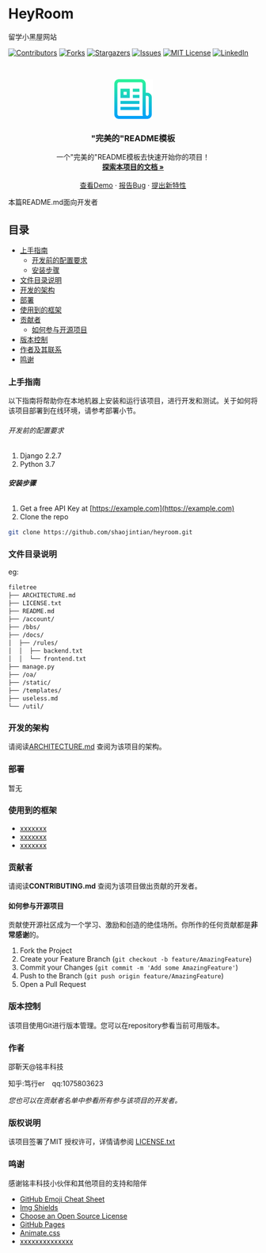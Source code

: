 

# HeyRoom

留学小黑屋网站

<!-- PROJECT SHIELDS -->

[![Contributors][contributors-shield]][contributors-url]
[![Forks][forks-shield]][forks-url]
[![Stargazers][stars-shield]][stars-url]
[![Issues][issues-shield]][issues-url]
[![MIT License][license-shield]][license-url]
[![LinkedIn][linkedin-shield]][linkedin-url]

<!-- PROJECT LOGO -->
<br />

<p align="center">
  <a href="https://github.com/shaojintian/heyroom/">
    <img src="static/logos/logo.png" alt="Logo" width="80" height="80">
  </a>

  <h3 align="center">"完美的"README模板</h3>
  <p align="center">
    一个"完美的"README模板去快速开始你的项目！
    <br />
    <a href="https://github.com/othneildrew/shaojintian/heyroom"><strong>探索本项目的文档 »</strong></a>
    <br />
    <br />
    <a href="https://github.com/othneildrew/shaojintian/heyroom">查看Demo</a>
    ·
    <a href="https://github.com/othneildrew/shaojintian/heyroom/issues">报告Bug</a>
    ·
    <a href="https://github.com/othneildrew/shaojintian/heyroom/issues">提出新特性</a>
  </p>

</p>


 本篇README.md面向开发者
 
## 目录

- [上手指南](#上手指南)
  - [开发前的配置要求](#开发前的配置要求)
  - [安装步骤](#安装步骤)
- [文件目录说明](#文件目录说明)
- [开发的架构](#开发的架构)
- [部署](#部署)
- [使用到的框架](#使用到的框架)
- [贡献者](#贡献者)
  - [如何参与开源项目](#如何参与开源项目)
- [版本控制](#版本控制)
- [作者及其联系](#作者及其联系)
- [鸣谢](#鸣谢)

### 上手指南

以下指南将帮助你在本地机器上安装和运行该项目，进行开发和测试。关于如何将该项目部署到在线环境，请参考部署小节。

###### 开发前的配置要求

1. Django 2.2.7
2. Python 3.7

###### **安装步骤**

1. Get a free API Key at [https://example.com](https://example.com)
2. Clone the repo

```sh
git clone https://github.com/shaojintian/heyroom.git
```

### 文件目录说明
eg:

```
filetree 
├── ARCHITECTURE.md
├── LICENSE.txt
├── README.md
├── /account/
├── /bbs/
├── /docs/
│  ├── /rules/
│  │  ├── backend.txt
│  │  └── frontend.txt
├── manage.py
├── /oa/
├── /static/
├── /templates/
├── useless.md
└── /util/

```





### 开发的架构 

请阅读[ARCHITECTURE.md](https://github.com/shaojintian/heyroom/blob/master/ARCHITECTURE.md) 查阅为该项目的架构。

### 部署

暂无

### 使用到的框架

- [xxxxxxx](https://getbootstrap.com)
- [xxxxxxx](https://jquery.com)
- [xxxxxxx](https://laravel.com)

### 贡献者

请阅读**CONTRIBUTING.md** 查阅为该项目做出贡献的开发者。

#### 如何参与开源项目

贡献使开源社区成为一个学习、激励和创造的绝佳场所。你所作的任何贡献都是**非常感谢**的。


1. Fork the Project
2. Create your Feature Branch (`git checkout -b feature/AmazingFeature`)
3. Commit your Changes (`git commit -m 'Add some AmazingFeature'`)
4. Push to the Branch (`git push origin feature/AmazingFeature`)
5. Open a Pull Request



### 版本控制

该项目使用Git进行版本管理。您可以在repository参看当前可用版本。

### 作者

邵靳天@铭丰科技

知乎:笃行er  &ensp; qq:1075803623     

 *您也可以在贡献者名单中参看所有参与该项目的开发者。*

### 版权说明

该项目签署了MIT 授权许可，详情请参阅 [LICENSE.txt](https://github.com/shaojintian/heyroom/blob/master/LICENSE.txt)

### 鸣谢

 感谢铭丰科技小伙伴和其他项目的支持和陪伴
 - [GitHub Emoji Cheat Sheet](https://www.webpagefx.com/tools/emoji-cheat-sheet)
- [Img Shields](https://shields.io)
- [Choose an Open Source License](https://choosealicense.com)
- [GitHub Pages](https://pages.github.com)
- [Animate.css](https://daneden.github.io/animate.css)
- [xxxxxxxxxxxxxx](https://connoratherton.com/loaders)

<!-- links -->
[your-project-path]:shaojintian/heyroom
[contributors-shield]: https://img.shields.io/github/contributors/shaojintian/heyroom.svg?style=flat-square
[contributors-url]: https://github.com/shaojintian/heyroom/graphs/contributors
[forks-shield]: https://img.shields.io/github/forks/shaojintian/heyroom.svg?style=flat-square
[forks-url]: https://github.com/shaojintian/heyroom/network/members
[stars-shield]: https://img.shields.io/github/stars/shaojintian/heyroom.svg?style=flat-square
[stars-url]: https://github.com/shaojintian/heyroom/stargazers
[issues-shield]: https://img.shields.io/github/issues/shaojintian/heyroom.svg?style=flat-square
[issues-url]: https://img.shields.io/github/issues/shaojintian/heyroom.svg
[license-shield]: https://img.shields.io/github/license/shaojintian/heyroom.svg?style=flat-square
[license-url]: https://github.com/shaojintian/heyroom/blob/master/LICENSE.txt
[linkedin-shield]: https://img.shields.io/badge/-LinkedIn-black.svg?style=flat-square&logo=linkedin&colorB=555
[linkedin-url]: https://linkedin.com/in/shaojintian




